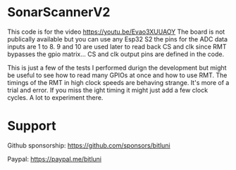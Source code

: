 # SonarScannerV2

This code is for the video https://youtu.be/Evao3XUUAOY
The board is not publically available but you can use any Esp32 S2
the pins for the ADC data inputs are 1 to 8. 9 and 10 are used later to read back CS and clk since RMT bypasses the gpio matrix...
CS and clk output pins are defined in the code.

This is just a few of the tests I performed durign the development but might be useful to see how to read many GPIOs at once and how to use RMT.
The timings of the RMT in high clock speeds are behaving strange. It's more of a trial and error. If you miss the ight timing it might just add a few clock cycles.
A lot to experiment there.

# Support

Github sponsorship: https://github.com/sponsors/bitluni

Paypal: https://paypal.me/bitluni
